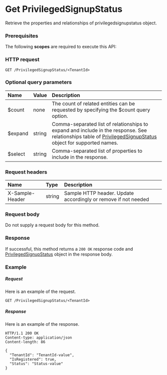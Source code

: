 # Get PrivilegedSignupStatus

Retrieve the properties and relationships of privilegedsignupstatus object.
### Prerequisites
The following **scopes** are required to execute this API: 
### HTTP request
<!-- { "blockType": "ignored" } -->
```http
GET /PrivilegedSignupStatus/<TenantId>
```
### Optional query parameters
|Name|Value|Description|
|:---------------|:--------|:-------|
|$count|none|The count of related entities can be requested by specifying the $count query option.|
|$expand|string|Comma-separated list of relationships to expand and include in the response. See relationships table of [PrivilegedSignupStatus](../resources/privilegedsignupstatus.md) object for supported names. |
|$select|string|Comma-separated list of properties to include in the response.|

### Request headers
| Name       | Type | Description|
|:-----------|:------|:----------|
| X-Sample-Header  | string  | Sample HTTP header. Update accordingly or remove if not needed|

### Request body
Do not supply a request body for this method.
### Response
If successful, this method returns a `200 OK` response code and [PrivilegedSignupStatus](../resources/privilegedsignupstatus.md) object in the response body.
### Example
##### Request
Here is an example of the request.
<!-- {
  "blockType": "request",
  "name": "get_privilegedsignupstatus"
}-->
```http
GET /PrivilegedSignupStatus/<TenantId>
```
##### Response
Here is an example of the response.
<!-- {
  "blockType": "response",
  "truncated": false,
  "@odata.type": "microsoft.graph.privilegedsignupstatus"
} -->
```http
HTTP/1.1 200 OK
Content-type: application/json
Content-length: 86

{
  "TenantId": "TenantId-value",
  "IsRegistered": true,
  "Status": "Status-value"
}
```

<!-- uuid: b0d1009a-b184-4b4d-a7d0-21f80c61241c
2015-10-24 21:49:48 UTC -->
<!-- {
  "type": "#page.annotation",
  "description": "Get PrivilegedSignupStatus",
  "keywords": "",
  "section": "documentation",
  "tocPath": ""
}-->